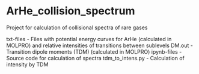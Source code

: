 # ArHe_collision_spectrum
 Project for calculation of collisional spectra of rare gases


txt-files - Files with potential energy curves for ArHe (calculated in MOLPRO) and relative intensities of transitions between sublevels
DM.out - Transition dipole moments (TDM) (calculated in MOLPRO)
ipynb-files - Source code for calculation of spectra
tdm_to_intens.py - Calculation of intensity by TDM
